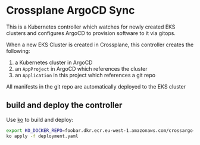 # Crossplane ArgoCD Sync
This is a Kubernetes controller which watches for newly created EKS clusters and configures ArgoCD to provision software to it via gitops.

When a new EKS Cluster is created in Crossplane, this controller creates the following:
1. a Kubernetes cluster in ArgoCD
2. an `AppProject` in ArgoCD which references the cluster 
3. an `Application` in this project which references a git repo

All manifests in the git repo are automatically deployed to the EKS cluster

## build and deploy the controller
Use [ko](https://github.com/google/ko) to build and deploy:
```bash
export KO_DOCKER_REPO=foobar.dkr.ecr.eu-west-1.amazonaws.com/crossargo-sync
ko apply -f deployment.yaml
```